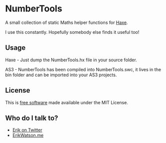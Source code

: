 # NumberTools #

A small collection of static Maths helper functions for [Haxe](http://haxe.org).

I use this constantly. Hopefully somebody else finds it useful too!


## Usage ##

Haxe - Just dump the NumberTools.hx file in your source folder.

AS3 - NumberTools has been compiled into NumberTools.swc, it lives in the bin folder and can be imported into your AS3 projects.


## License ##

This is [free software](https://www.gnu.org/philosophy/free-sw.html) made available under the MIT License.


## Who do I talk to? ##

* [Erik on Twitter](https://twitter.com/championchap)
* [ErikWatson.me](https://erikwatson.me)